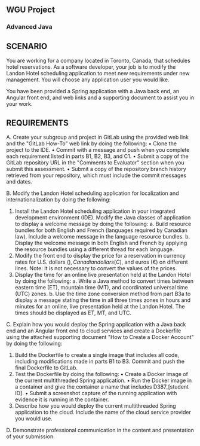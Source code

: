 ## WGU Project
### Advanced Java

## SCENARIO
You are working for a company located in Toronto, Canada, that schedules hotel reservations. As a software developer, your job is to modify the Landon Hotel scheduling application to meet new requirements under new management. You will choose any application user you would like.

You have been provided a Spring application with a Java back end, an Angular front end, and web links and a supporting document to assist you in your work.

## REQUIREMENTS
A.  Create your subgroup and project in GitLab using the provided web link and the "GitLab How-To" web link by doing the following:
•   Clone the project to the IDE.
•   Commit with a message and push when you complete each requirement listed in parts B1, B2, B3, and C1.
•   Submit a copy of the GitLab repository URL in the "Comments to Evaluator" section when you submit this assessment.
•   Submit a copy of the repository branch history retrieved from your repository, which must include the commit messages and dates.

B.  Modify the Landon Hotel scheduling application for localization and internationalization by doing the following:
1.   Install the Landon Hotel scheduling application in your integrated development environment (IDE). Modify the Java classes of application to display a welcome message by doing the following:
a.  Build resource bundles for both English and French (languages required by Canadian law). Include a welcome message in the language resource bundles.
b.  Display the welcome message in both English and French by applying the resource bundles using a different thread for each language.
2.  Modify the front end to display the price for a reservation in currency rates for U.S. dollars ($), Canadian dollars (C$), and euros (€) on different lines.
Note: It is not necessary to convert the values of the prices.
3.  Display the time for an online live presentation held at the Landon Hotel by doing the following:
a.  Write a Java method to convert times between eastern time (ET), mountain time (MT), and coordinated universal time (UTC) zones.
b.  Use the time zone conversion method from part B3a to display a message stating the time in all three times zones in hours and minutes for an online, live presentation held at the Landon Hotel. The times should be displayed as ET, MT, and UTC.

C.  Explain how you would deploy the Spring application with a Java back end and an Angular front end to cloud services and create a Dockerfile using the attached supporting document "How to Create a Docker Account" by doing the following:
1.  Build the Dockerfile to create a single image that includes all code, including modifications made in parts B1 to B3. Commit and push the final Dockerfile to GitLab.
2.  Test the Dockerfile by doing the following:
•   Create a Docker image of the current multithreaded Spring application.
•   Run the Docker image in a container and give the container a name that includes D387_[student ID].
•   Submit a screenshot capture of the running application with evidence it is running in the container.
3.  Describe how you would deploy the current multithreaded Spring application to the cloud. Include the name of the cloud service provider you would use.

D.  Demonstrate professional communication in the content and presentation of your submission.

